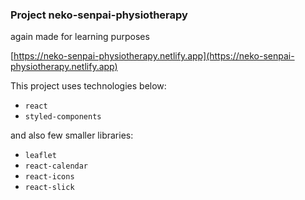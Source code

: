 ### Project neko-senpai-physiotherapy

again made for learning purposes

[https://neko-senpai-physiotherapy.netlify.app](https://neko-senpai-physiotherapy.netlify.app)

This project uses technologies below:

- `react`
- `styled-components`

and also few smaller libraries:

- `leaflet`
- `react-calendar`
- `react-icons`
- `react-slick`
